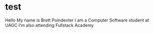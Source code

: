 # test
Hello
My name is Brett Poindexter
I am a Computer Software student at UAGC
I'm also attending Fullstack Academy